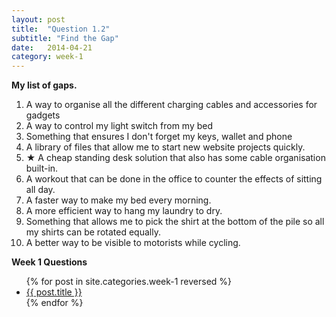 ```yaml
---
layout: post
title:  "Question 1.2"
subtitle: "Find the Gap"
date:   2014-04-21
category: week-1
---
```


<p><strong>My list of gaps.</strong></p> <!-- more -->
<ol>
  <li>A way to organise all the different charging cables and accessories for gadgets</li>
  <li>A way to control my light switch from my bed</li>
  <li>Something that ensures I don't forget my keys, wallet and phone</li>
  <li>A library of files that allow me to start new website projects quickly.</li>
  <li>&#9733; A cheap standing desk solution that also has some cable organisation built-in.</li>
  <li>A workout that can be done in the office to counter the effects of sitting all day.</li>
  <li>A faster way to make my bed every morning.</li>
  <li>A more efficient way to hang my laundry to dry.</li>
  <li>Something that allows me to pick the shirt at the bottom of the pile so all my shirts can be rotated equally.</li>
  <li>A better way to be visible to motorists while cycling.</li>
</ol>
<p><strong>Week 1 Questions</strong></p>
<ul>
  {% for post in site.categories.week-1 reversed %}
  <li>
    <a href="{{ site.baseurl }}{{ post.url }}">{{ post.title }}</a>
  </li>
  {% endfor %}
</ul>